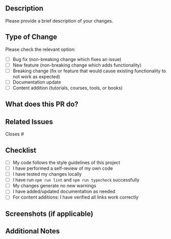 ## Description

Please provide a brief description of your changes.

## Type of Change

Please check the relevant option:

- [ ] Bug fix (non-breaking change which fixes an issue)
- [ ] New feature (non-breaking change which adds functionality)
- [ ] Breaking change (fix or feature that would cause existing functionality to not work as expected)
- [ ] Documentation update
- [ ] Content addition (tutorials, courses, tools, or books)

## What does this PR do?

<!-- Describe your changes in detail -->

## Related Issues

<!-- Link any related issues here using #issue-number -->
Closes #

## Checklist

- [ ] My code follows the style guidelines of this project
- [ ] I have performed a self-review of my own code
- [ ] I have tested my changes locally
- [ ] I have run `npm run lint` and `npm run typecheck` successfully
- [ ] My changes generate no new warnings
- [ ] I have added/updated documentation as needed
- [ ] For content additions: I have verified all links work correctly

## Screenshots (if applicable)

<!-- Add screenshots to help explain your changes -->

## Additional Notes

<!-- Add any additional notes or context about the PR here -->
